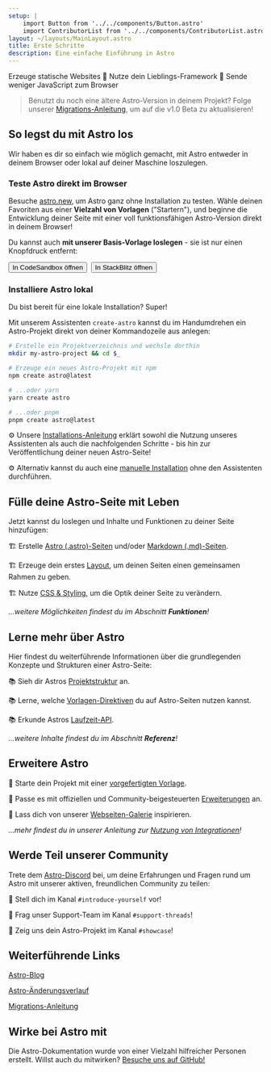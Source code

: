 ```yaml
---
setup: |
    import Button from '../../components/Button.astro'
    import ContributorList from '../../components/ContributorList.astro'
layout: ~/layouts/MainLayout.astro
title: Erste Schritte
description: Eine einfache Einführung in Astro
---
```

Erzeuge statische Websites  🚀  Nutze dein Lieblings-Framework  🚀  Sende weniger JavaScript zum Browser


> Benutzt du noch eine ältere Astro-Version in deinem Projekt? Folge unserer [Migrations-Anleitung](/de/migrate/), um auf die v1.0 Beta zu aktualisieren!


## So legst du mit Astro los

Wir haben es dir so einfach wie möglich gemacht, mit Astro entweder in deinem Browser oder lokal auf deiner Maschine loszulegen.

### Teste Astro direkt im Browser

Besuche [astro.new](https://astro.new), um Astro ganz ohne Installation zu testen. Wähle deinen Favoriten aus einer **Vielzahl von Vorlagen** ("Startern"), und beginne die Entwicklung deiner Seite mit einer voll funktionsfähigen Astro-Version direkt in deinem Browser!

Du kannst auch **mit unserer Basis-Vorlage loslegen** - sie ist nur einen Knopfdruck entfernt:

<div style="display: flex; flex-wrap: wrap; gap: 0.5rem;">
    <Button href="https://astro.new/basics?on=codesandbox">In CodeSandbox öffnen</Button>
    <Button href="https://astro.new/basics?on=stackblitz">In StackBlitz öffnen</Button>
</div>

### Installiere Astro lokal

Du bist bereit für eine lokale Installation? Super!

Mit unserem Assistenten `create-astro` kannst du im Handumdrehen ein Astro-Projekt direkt von deiner Kommandozeile aus anlegen:

```bash
# Erstelle ein Projektverzeichnis und wechsle dorthin
mkdir my-astro-project && cd $_

# Erzeuge ein neues Astro-Projekt mit npm
npm create astro@latest

# ...oder yarn
yarn create astro

# ...oder pnpm
pnpm create astro@latest
```

⚙️ Unsere [Installations-Anleitung](/de/install/auto/) erklärt sowohl die Nutzung unseres Assistenten als auch die nachfolgenden Schritte - bis hin zur Veröffentlichung deiner neuen Astro-Seite!

⚙️ Alternativ kannst du auch eine [manuelle Installation](/de/install/manual/) ohne den Assistenten durchführen.


## Fülle deine Astro-Seite mit Leben

Jetzt kannst du loslegen und Inhalte und Funktionen zu deiner Seite hinzufügen:

🏗️ Erstelle [Astro (.astro)-Seiten](/de/core-concepts/astro-pages/) und/oder [Markdown (.md)-Seiten](/de/guides/markdown-content/).

🏗️ Erzeuge dein erstes [Layout](/de/core-concepts/layouts), um deinen Seiten einen gemeinsamen Rahmen zu geben.

🏗️ Nutze [CSS & Styling](/de-DE/invalid/link/), um die Optik deiner Seite zu verändern.

*...weitere Möglichkeiten findest du im Abschnitt **Funktionen**!*


## Lerne mehr über Astro

Hier findest du weiterführende Informationen über die grundlegenden Konzepte und Strukturen einer Astro-Seite:

📚 Sieh dir Astros [Projektstruktur](/de/core-concepts/project-structure/) an.

📚 Lerne, welche [Vorlagen-Direktiven](/de/reference/directives-reference/) du auf Astro-Seiten nutzen kannst.

📚 Erkunde Astros [Laufzeit-API](/de/reference/api-reference/).

*...weitere Inhalte findest du im Abschnitt **Referenz**!*


## Erweitere Astro

🧰 Starte dein Projekt mit einer [vorgefertigten Vorlage](https://astro.build/themes/).

🧰 Passe es mit offiziellen und Community-beigesteuerten [Erweiterungen](https://astro.build/integrations/) an.

🧰 Lass dich von unserer [Webseiten-Galerie](https://astro.build/showcase) inspirieren.

*...mehr findest du in unserer Anleitung zur [Nutzung von Integrationen](/de/guides/integrations-guide/)!*


## Werde Teil unserer Community

Trete dem [Astro-Discord](https://astro.build/chat) bei, um deine Erfahrungen und Fragen rund um Astro mit unserer aktiven, freundlichen Community zu teilen:

💬 Stell dich im Kanal `#introduce-yourself` vor!

💬 Frag unser Support-Team im Kanal `#support-threads`!

💬 Zeig uns dein Astro-Projekt im Kanal `#showcase`!


## Weiterführende Links

[Astro-Blog](https://astro.build/blog/)

[Astro-Änderungsverlauf](https://github.com/withastro/astro/blob/main/packages/astro/CHANGELOG.md)

[Migrations-Anleitung](/de/migrate/)


## Wirke bei Astro mit

Die Astro-Dokumentation wurde von einer Vielzahl hilfreicher Personen erstellt. Willst auch du mitwirken? [Besuche uns auf GitHub!](https://github.com/withastro/docs)

<ContributorList githubRepo="withastro/docs" />
